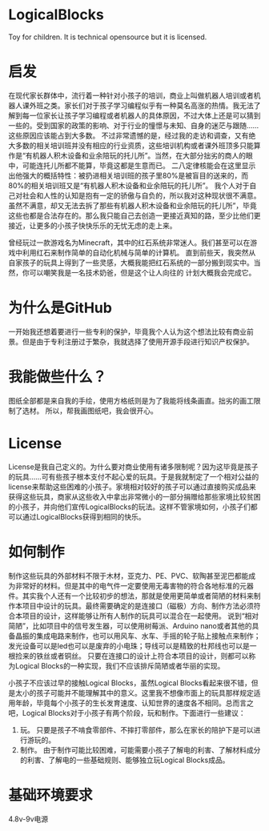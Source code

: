 # LogicalBlocks
Toy for children. It is technical opensource but it is licensed.

# 启发

在现代家长群体中，流行着一种针对小孩子的培训，商业上叫做机器人培训或者机器人课外班之类。家长们对于孩子学习编程似乎有一种莫名高涨的热情。我无法了解到每一位家长让孩子学习编程或者机器人的具体原因，不过大体上还是可以猜到一些的。受到国家的政策的影响、对于行业的憧憬与未知、自身的迷茫与跟随……这些原因应该能占到大多数。
	不过非常遗憾的是，经过我的走访和调查，又有绝大多数的相关培训班并没有相应的行业资质，这些培训机构或者课外班顶多只能算作是“有机器人积木设备和业余陪玩的托儿所”。当然，在大部分拙劣的商人的眼中，可能连托儿所都不能算，毕竟这都是生意而已。
	二八定律核能会在这里显示出他强大的概括特性：被扔进相关培训班的孩子里80%是被盲目的送来的，而80%的相关培训班又是“有机器人积木设备和业余陪玩的托儿所”。
	我个人对于自己对社会和人性的认知是抱有一定的骄傲与自负的，所以我对这种现状很不满意。虽然不满意，却又无法去拆了那些有机器人积木设备和业余陪玩的托儿所”，毕竟这些也都是合法存在的。那么我只能自己去创造一更接近真知的路，至少比他们更接近，让更多的小孩子快快乐乐的无忧无虑的走上来。

曾经玩过一款游戏名为Minecraft，其中的红石系统非常迷人。我们甚至可以在游戏中利用红石来制作简单的自动化机械与简单的计算机。
直到前些天，我突然从自家孩子的玩具上得到了一些灵感，大概我能把红石系统的一部分搬到现实中。当然，你可以嘲笑我是一名技术奶爸，但是这个让人向往的
计划大概我会完成它。

# 为什么是GitHub

一开始我还想着要进行一些专利的保护，毕竟我个人认为这个想法比较有商业前景。但是由于专利注册过于繁杂，我就选择了使用开源手段进行知识产权保护。

# 我能做些什么？

图纸全部都是来自我的手绘，使用方格纸则是为了我能将线条画直。拙劣的画工限制了选材。
所以，帮我画图纸吧，我会很开心。

# License

License是我自己定义的。为什么要对商业使用有诸多限制呢？因为这毕竟是孩子的玩具……可有些孩子根本支付不起心爱的玩具。于是我就制定了一个相对公益的license来帮助这些困难的小孩子。家境相对较好的孩子可以通过直接购买成品来获得这些玩具，商家从这些收入中拿出非常微小的一部分捐赠给那些家境比较贫困的小孩子，并向他们宣传LogicalBlocks的玩法。这样不管家境如何，小孩子们都可以通过LogicalBlocks获得到相同的快乐。

# 如何制作

制作这些玩具的外部材料不限于木材，亚克力、PE、PVC、软陶甚至泥巴都能成为非常好的材料。但是其中的电气件一定要使用无毒害物的符合各地标准的元器件。其实我个人还有一个比较初步的想法，那就是使用更简单或者简陋的材料来制作本项目中设计的玩具。最终需要确定的是连接口（磁极）方向、制作方法必须符合本项目的设计，这样能够让所有人制作的玩具可以混合在一起使用。
说到“相对简陋”，比如项目中的信号发生器，可以使用树莓派、Arduino nano或者其他的具备晶振的集成电路来制作，也可以用风车、水车、手摇的轮子贴上接触点来制作；发光设备可以是led也可以是废弃的小电珠；导线可以是精致的杜邦线也可以是一根捡来的铁丝或者铜丝。
只要在连接口的设计上符合本项目的设计，则都可以称为Logical Blocks的一种实现，我们不应该排斥简陋或者华丽的实现。

小孩子不应该过早的接触Logical Blocks，虽然Logical Blocks看起来很不错，但是太小的孩子可能并不能理解其中的意义。这里我不想像市面上的玩具那样规定适用年龄，毕竟每个小孩子的生长发育速度、认知世界的速度各不相同。总而言之吧，Logical Blocks对于小孩子有两个阶段，玩和制作。下面进行一些建议：
  1. 玩。 只要是孩子不啃食零部件、不摔打零部件，那么在家长的陪护下是可以进行游玩的。
  2. 制作。 由于制作可能比较困难，可能需要小孩子了解电的利害、了解材料成分的利害、了解电的一些基础规则、能够独立玩Logical Blocks成品。

# 基础环境要求

4.8v-9v电源
